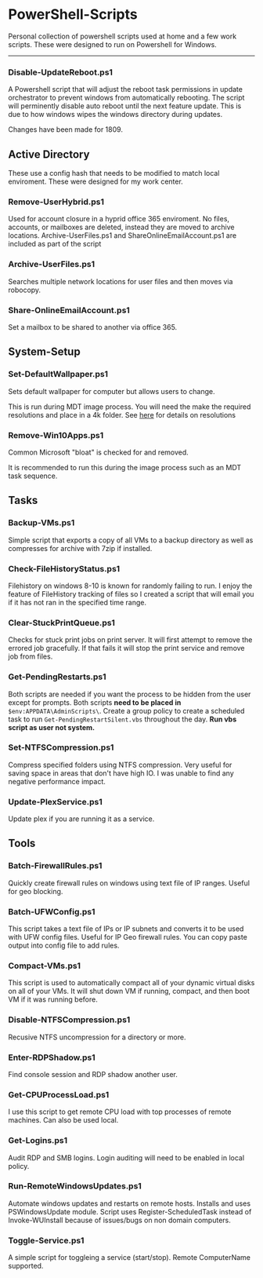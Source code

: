 # PowerShell-Scripts
Personal collection of powershell scripts used at home and a few work scripts. These were designed to run on Powershell for Windows.

***

### Disable-UpdateReboot.ps1

  A Powershell script that will adjust the reboot task permissions in update orchestrator to prevent windows from automatically rebooting. The script will perminently disable auto reboot until the next feature update. This is due to how windows wipes the windows directory during updates.
  
  Changes have been made for 1809.
  
## Active Directory

These use a config hash that needs to be modified to match local enviroment. These were designed for my work center.

### Remove-UserHybrid.ps1

Used for account closure in a hyprid office 365 enviroment. No files, accounts, or mailboxes are deleted, instead they are moved to archive locations. Archive-UserFiles.ps1 and ShareOnlineEmailAccount.ps1 are included as part of the script

### Archive-UserFiles.ps1

Searches multiple network locations for user files and then moves via robocopy.

### Share-OnlineEmailAccount.ps1

Set a mailbox to be shared to another via office 365.

## System-Setup

### Set-DefaultWallpaper.ps1

Sets default wallpaper for computer but allows users to change.

This is run during MDT image process. You will need the make the required resolutions and place in a 4k folder. See [here](https://www.winsysadminblog.com/2016/08/setting-the-default-wallpaper-on-a-windows-10-image-deployment-through-mdt/) for details on resolutions

### Remove-Win10Apps.ps1

Common Microsoft "bloat" is checked for and removed.

It is recommended to run this during the image process such as an MDT task sequence.

## Tasks

### Backup-VMs.ps1

  Simple script that exports a copy of all VMs to a backup directory as well as compresses for archive with 7zip if installed.

### Check-FileHistoryStatus.ps1

  Filehistory on windows 8-10 is known for randomly failing to run. I enjoy the feature of FileHistory tracking of files so I created a script that will email you if it has not ran in the specified time range.

### Clear-StuckPrintQueue.ps1
  
  Checks for stuck print jobs on print server. It will first attempt to remove the errored job gracefully. If that fails it will stop the print service and remove job from files.

### Get-PendingRestarts.ps1
  
  Both scripts are needed if you want the process to be hidden from the user except for prompts. Both scripts **need to be placed in** `$env:APPDATA\AdminScripts\`. Create a group policy to create a scheduled task to run `Get-PendingRestartSilent.vbs` throughout the day. **Run vbs script as user not system.**

### Set-NTFSCompression.ps1
  
  Compress specified folders using NTFS compression. Very useful for saving space in areas that don't have high IO. I was unable to find any negative performance impact.

### Update-PlexService.ps1
  
  Update plex if you are running it as a service.
  
## Tools

### Batch-FirewallRules.ps1
  
  Quickly create firewall rules on windows using text file of IP ranges. Useful for geo blocking.

### Batch-UFWConfig.ps1
  
  This script takes a text file of IPs or IP subnets and converts it to be used with UFW config files. Useful for IP Geo firewall rules. You can copy paste output into config file to add rules.

### Compact-VMs.ps1

This script is used to automatically compact all of your dynamic virtual disks on all of your VMs. It will shut down VM if running, compact, and then boot VM if it was running before.

### Disable-NTFSCompression.ps1
  
  Recusive NTFS uncompression for a directory or more.
  
### Enter-RDPShadow.ps1
  
  Find console session and RDP shadow another user.

### Get-CPUProcessLoad.ps1

I use this script to get remote CPU load with top processes of remote machines. Can also be used local.

### Get-Logins.ps1

Audit RDP and SMB logins. Login auditing will need to be enabled in local policy.

### Run-RemoteWindowsUpdates.ps1

Automate windows updates and restarts on remote hosts. Installs and uses PSWindowsUpdate module.
Script uses Register-ScheduledTask instead of Invoke-WUInstall because of issues/bugs on non domain computers.

### Toggle-Service.ps1

A simple script for toggleing a service (start/stop). Remote ComputerName supported.
